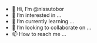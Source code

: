 - 👋 Hi, I’m @nissutobor
- 👀 I’m interested in ...
- 🌱 I’m currently learning ...
- 💞️ I’m looking to collaborate on ...
- 📫 How to reach me ...

<!---
nissutobor/nissutobor is a ✨ special ✨ repository because its `README.md` (this file) appears on your GitHub profile.
You can click the Preview link to take a look at your changes.
--->
